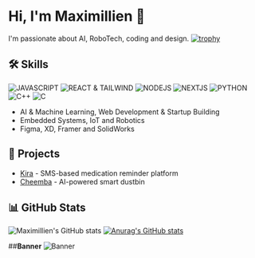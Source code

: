 # Hi, I'm **Maximillien** 👋

I'm passionate about AI, RoboTech, coding and design.
[![trophy](https://github-profile-trophy.vercel.app/?username=Maximillien-kol)](https://github.com/ryo-ma/github-profile-trophy)

## 🛠 **Skills**
![JAVASCRIPT](https://img.shields.io/badge/JavaScript-ES6-yellow)
![REACT & TAILWIND](https://img.shields.io/badge/REACT&TAILWINDCSS-blue)
![NODEJS](https://img.shields.io/badge/NODEJS-orange)
![NEXTJS](https://img.shields.io/badge/CNEXTJS-blue)
![PYTHON](https://img.shields.io/badge/PYTHON-ES6-yellow)
![C++](https://img.shields.io/badge/C++-orange)
![C](https://img.shields.io/badge/C-blue)


- AI & Machine Learning, Web Development & Startup Building
- Embedded Systems, IoT and Robotics
- Figma, XD, Framer and SolidWorks

## 📂 **Projects**
- [Kira](https://github.com/maximillien/kira) - SMS-based medication reminder platform
- [Cheemba](https://github.com/maximillien/cheemba) - AI-powered smart dustbin

## 📊 **GitHub Stats**
![Maximillien's GitHub stats](https://github-readme-stats.vercel.app/api?username=maximillien&show_icons=true&theme=radical)
[![Anurag's GitHub stats](https://github-readme-stats.vercel.app/api?username=maximillien)](https://github.com/anuraghazra/github-readme-stats)

##**Banner**
![Banner](nanner.png)
